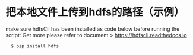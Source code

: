 # 把本地文件上传到hdfs的路径（示例）

make sure hdfsCli has been installed as code below before running the script:
Get more please refer to document > https://hdfscli.readthedocs.io
```
  $ pip install hdfs
```
